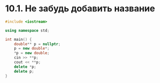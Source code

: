 # 10.1. Не забудь добавить название

```cpp
#include <iostream>

using namespace std;

int main() {
    double** p = nullptr;
    p = new double*;
    *p = new double;
    cin >> **p;
    cout << **p;
    delete *p;
    delete p;
}
```
